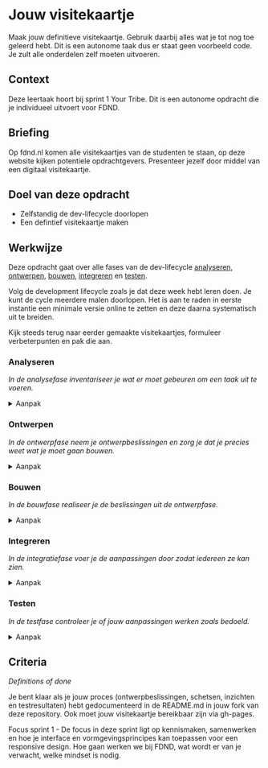 # Jouw visitekaartje

Maak jouw definitieve visitekaartje. Gebruik daarbij alles wat je tot nog toe geleerd hebt. Dit is een autonome taak dus er staat geen voorbeeld code. Je zult alle onderdelen zelf moeten uitvoeren.

## Context

Deze leertaak hoort bij sprint 1 Your Tribe. Dit is een autonome opdracht die je individueel uitvoert voor FDND.

## Briefing

Op fdnd.nl komen alle visitekaartjes van de studenten te staan, op deze website kijken potentiele opdrachtgevers. Presenteer jezelf door middel van een digitaal visitekaartje. 

## Doel van deze opdracht

- Zelfstandig de dev-lifecycle doorlopen
- Een defintief visitekaartje maken

## Werkwijze

Deze opdracht gaat over alle fases van de dev-lifecycle [analyseren](#analyseren), [ontwerpen](#ontwerpen), [bouwen](#bouwen), [integreren](#integreren) en [testen](#testen).

Volg de development lifecycle zoals je dat deze week hebt leren doen. Je kunt de cycle meerdere malen doorlopen. Het is aan te raden in eerste instantie een minimale versie online te zetten en deze daarna systematisch uit te breiden. 

Kijk steeds terug naar eerder gemaakte visitekaartjes, formuleer verbeterpunten en pak die aan.

### Analyseren
*In de analysefase inventariseer je wat er moet gebeuren om een taak uit te voeren.*

<details>
<summary>Aanpak</summary>

1. Kijk terug naar een eerder gemaakt visitekaartje (duplicate, experiment, extension)
2. Formuleer verbeterpunten op basis van feedback die je hebt gekregen of nieuwe dingen die je wilt leren.
3. Zoek bronnen (bijvoorbeeld uit eerdere leertaken) die je kunt gebruiken om geformuleerde punten aan te pakken en noteer die
4. Kies het belangrijkste verbeterpunt en ga daar mee aan de slag

</details>

### Ontwerpen
*In de ontwerpfase neem je ontwerpbeslissingen en zorg je dat je precies weet wat je moet gaan bouwen.*

<details>
<summary>Aanpak</summary>

1. Maak schetsen van een aantal variaties van het idee dat je wilt uitvoeren
2. Vergelijk je schetsen, bespreek deze met een docent en kies onderbouwd welke versie je uit gaat werken

</details>

### Bouwen
*In de bouwfase realiseer je de beslissingen uit de ontwerpfase.*

<details>
<summary>Aanpak</summary>

1. Realiseer het door jou gekozen idee

</details>

### Integreren
*In de integratiefase voer je de aanpassingen door zodat iedereen ze kan zien.*

<details>
<summary>Aanpak</summary>

1. 'Push' jouw aanpassingen naar Github (en publiceer via Github pages) 

</details>

### Testen
*In de testfase controleer je of jouw aanpassingen werken zoals bedoeld.*

<details>
<summary>Aanpak</summary>

1. Laat jouw visitekaartje aan iedereen zien
2. Noteer feedback
3. Ga terug naar de analysefase voor een volgende ronde verbeteringen

</details>

## Criteria
*Definitions of done*

Je bent klaar als je jouw proces (ontwerpbeslissingen, schetsen, inzichten en testresultaten) hebt gedocumenteerd in de README.md in jouw fork van deze repository. Ook moet jouw visitekaartje bereikbaar zijn via gh-pages.

Focus sprint 1 - De focus in deze sprint ligt op kennismaken, samenwerken en hoe je interface en vormgevingsprincipes kan toepassen voor een responsive design. Hoe gaan werken we bij FDND, wat wordt er van je verwacht, welke mindset is nodig.
